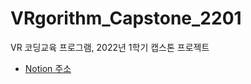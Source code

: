 # VRgorithm_Capstone_2201
VR 코딩교육 프로그램, 2022년 1학기 캡스톤 프로젝트 

- [Notion 주소](https://wealthy-sea-b90.notion.site/2201-4c2444875f3f4590b3fb2ac3d9d7a90d)

